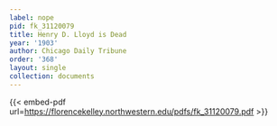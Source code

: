 ```yaml
---
label: nope
pid: fk_31120079
title: Henry D. Lloyd is Dead
year: '1903'
author: Chicago Daily Tribune
order: '368'
layout: single
collection: documents
---
```



{{< embed-pdf url=https://florencekelley.northwestern.edu/pdfs/fk_31120079.pdf >}}